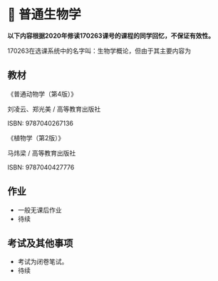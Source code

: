 # :pencil: 普通生物学

**以下内容根据2020年修读170263课号的课程的同学回忆，不保证有效性。**

170263在选课系统中的名字叫：生物学概论，但由于其主要内容为

## 教材

《普通动物学（第4版）》

刘凌云、郑光美 / 高等教育出版社

ISBN: 9787040267136



《植物学（第2版）》

马炜梁 / 高等教育出版社

ISBN: 9787040427776



## 作业

* 一般无课后作业
* 待续

## 考试及其他事项

* 考试为闭卷笔试。
* 待续

